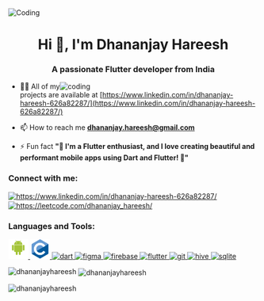 <img align="center" alt="Coding" width="1000" src="https://user-images.githubusercontent.com/74038190/241765440-80728820-e06b-4f96-9c9e-9df46f0cc0a5.gif">
<h1 align="center">Hi 👋, I'm Dhananjay Hareesh</h1>
<h3 align="center">A passionate Flutter developer from India</h3>

<img align="right" alt="coding" width="400" src="https://media.tenor.com/YZPnGuPeZv8AAAAd/coding.gif">

- 👨‍💻 All of my projects are available at [https://www.linkedin.com/in/dhananjay-hareesh-626a82287/](https://www.linkedin.com/in/dhananjay-hareesh-626a82287/)

- 📫 How to reach me **dhananjay.hareesh@gmail.com**

- ⚡ Fun fact **"🚀 I'm a Flutter enthusiast, and I love creating beautiful and performant mobile apps using Dart and Flutter! 💙"**

<h3 align="left">Connect with me:</h3>
<p align="left">
<a href="https://linkedin.com/in/https://www.linkedin.com/in/dhananjay-hareesh-626a82287/" target="blank"><img align="center" src="https://raw.githubusercontent.com/rahuldkjain/github-profile-readme-generator/master/src/images/icons/Social/linked-in-alt.svg" alt="https://www.linkedin.com/in/dhananjay-hareesh-626a82287/" height="30" width="40" /></a>
<a href="https://www.leetcode.com/https://leetcode.com/dhananjay_hareesh/" target="blank"><img align="center" src="https://raw.githubusercontent.com/rahuldkjain/github-profile-readme-generator/master/src/images/icons/Social/leet-code.svg" alt="https://leetcode.com/dhananjay_hareesh/" height="30" width="40" /></a>
</p>

<h3 align="left">Languages and Tools:</h3>
<p align="left"> <a href="https://developer.android.com" target="_blank" rel="noreferrer"> <img src="https://raw.githubusercontent.com/devicons/devicon/master/icons/android/android-original-wordmark.svg" alt="android" width="40" height="40"/> </a> <a href="https://www.cprogramming.com/" target="_blank" rel="noreferrer"> <img src="https://raw.githubusercontent.com/devicons/devicon/master/icons/c/c-original.svg" alt="c" width="40" height="40"/> </a> <a href="https://dart.dev" target="_blank" rel="noreferrer"> <img src="https://www.vectorlogo.zone/logos/dartlang/dartlang-icon.svg" alt="dart" width="40" height="40"/> </a> <a href="https://www.figma.com/" target="_blank" rel="noreferrer"> <img src="https://www.vectorlogo.zone/logos/figma/figma-icon.svg" alt="figma" width="40" height="40"/> </a> <a href="https://firebase.google.com/" target="_blank" rel="noreferrer"> <img src="https://www.vectorlogo.zone/logos/firebase/firebase-icon.svg" alt="firebase" width="40" height="40"/> </a> <a href="https://flutter.dev" target="_blank" rel="noreferrer"> <img src="https://www.vectorlogo.zone/logos/flutterio/flutterio-icon.svg" alt="flutter" width="40" height="40"/> </a> <a href="https://git-scm.com/" target="_blank" rel="noreferrer"> <img src="https://www.vectorlogo.zone/logos/git-scm/git-scm-icon.svg" alt="git" width="40" height="40"/> </a> <a href="https://hive.apache.org/" target="_blank" rel="noreferrer"> <img src="https://www.vectorlogo.zone/logos/apache_hive/apache_hive-icon.svg" alt="hive" width="40" height="40"/> </a> <a href="https://www.sqlite.org/" target="_blank" rel="noreferrer"> <img src="https://www.vectorlogo.zone/logos/sqlite/sqlite-icon.svg" alt="sqlite" width="40" height="40"/> </a> </p>

<p><img align="left" src="https://github-readme-stats.vercel.app/api/top-langs?username=dhananjayhareesh&show_icons=true&locale=en&layout=compact" alt="dhananjayhareesh" /></p>

<p>&nbsp;<img align="center" src="https://github-readme-stats.vercel.app/api?username=dhananjayhareesh&show_icons=true&locale=en" alt="dhananjayhareesh" /></p>

<p><img align="center" src="https://github-readme-streak-stats.herokuapp.com/?user=dhananjayhareesh&" alt="dhananjayhareesh" /></p>
